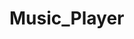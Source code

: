 # Music_Player                                
 
                                       
               
